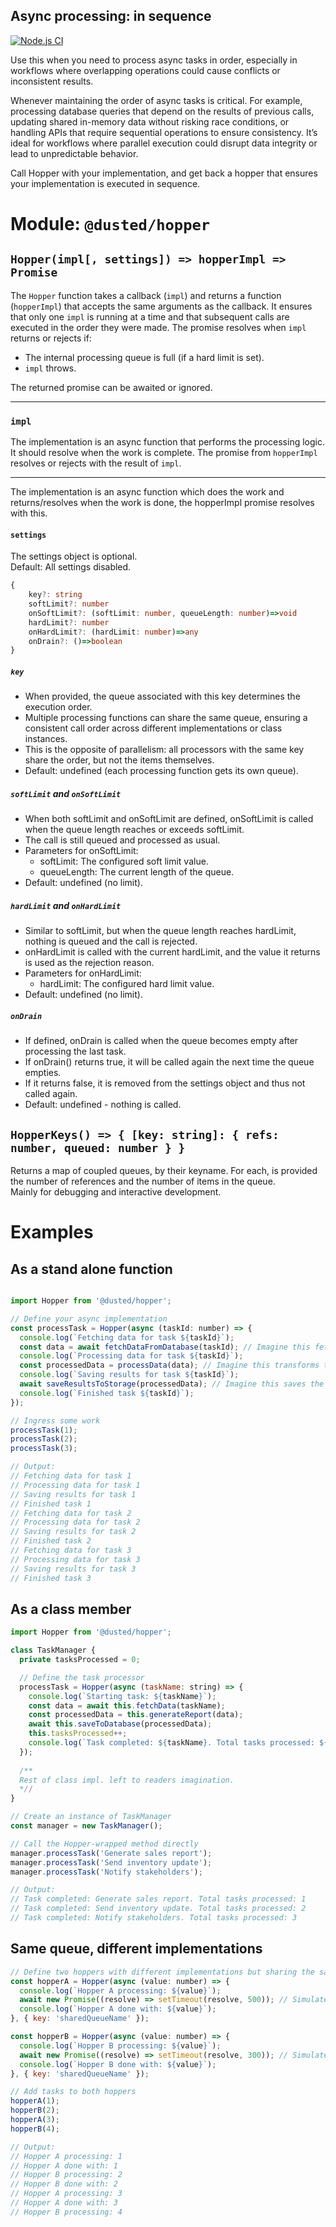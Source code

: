 ## Async processing: in sequence

[![Node.js CI](https://github.com/DusteDdk/Hopper/actions/workflows/node.js.yml/badge.svg)](https://github.com/DusteDdk/Hopper/actions/workflows/node.js.yml)

Use this when you need to process async tasks in order, especially in workflows where overlapping operations could cause conflicts or inconsistent results.

Whenever maintaining the order of async tasks is critical. For example, processing database queries that depend on the results of previous calls, updating shared in-memory data without risking race conditions, or handling APIs that require sequential operations to ensure consistency. It’s ideal for workflows where parallel execution could disrupt data integrity or lead to unpredictable behavior.

Call Hopper with your implementation, and get back a hopper that ensures your implementation is executed in sequence.


# Module: `@dusted/hopper`

## `Hopper(impl[, settings]) => hopperImpl => Promise`

The `Hopper` function takes a callback (`impl`) and returns a function (`hopperImpl`) that accepts the same arguments as the callback. It ensures that only one `impl` is running at a time and that subsequent calls are executed in the order they were made. The promise resolves when `impl` returns or rejects if:

- The internal processing queue is full (if a hard limit is set).
- `impl` throws.

The returned promise can be awaited or ignored.

---

### **`impl`**
The implementation is an async function that performs the processing logic. It should resolve when the work is complete. The promise from `hopperImpl` resolves or rejects with the result of `impl`.

---

The implementation is an async function which does the work and returns/resolves when the work is done, the hopperImpl promise resolves with this.

#### **`settings`**
The settings object is optional.  
Default: All settings disabled.

```ts
{
    key?: string
    softLimit?: number
    onSoftLimit?: (softLimit: number, queueLength: number)=>void
    hardLimit?: number
    onHardLimit?: (hardLimit: number)=>any
    onDrain?: ()=>boolean
}
```

##### **`key`**
- When provided, the queue associated with this key determines the execution order.
- Multiple processing functions can share the same queue, ensuring a consistent call order across different implementations or class instances.
- This is the opposite of parallelism: all processors with the same key share the order, but not the items themselves.
- Default: undefined (each processing function gets its own queue).

##### **`softLimit`** and **`onSoftLimit`**
- When both softLimit and onSoftLimit are defined, onSoftLimit is called when the queue length reaches or exceeds softLimit.
- The call is still queued and processed as usual.
- Parameters for onSoftLimit:
  - softLimit: The configured soft limit value.
  - queueLength: The current length of the queue.
- Default: undefined (no limit).

##### **`hardLimit`** and **`onHardLimit`**
- Similar to softLimit, but when the queue length reaches hardLimit, nothing is queued and the call is rejected.
- onHardLimit is called with the current hardLimit, and the value it returns is used as the rejection reason.
- Parameters for onHardLimit:
  - hardLimit: The configured hard limit value.
- Default: undefined (no limit).


##### **`onDrain`**
- If defined, onDrain is called when the queue becomes empty after processing the last task.
- If onDrain() returns true, it will be called again the next time the queue empties.
- If it returns false, it is removed from the settings object and thus not called again.
- Default: undefined - nothing is called.

## `HopperKeys() => { [key: string]: { refs: number, queued: number } }`
Returns a map of coupled queues, by their keyname. For each, is provided the number of references and the number of items in the queue.  
Mainly for debugging and interactive development.

# Examples

## As a stand alone function
```js

import Hopper from '@dusted/hopper';

// Define your async implementation
const processTask = Hopper(async (taskId: number) => {
  console.log(`Fetching data for task ${taskId}`);
  const data = await fetchDataFromDatabase(taskId); // Imagine this fetches data from a database
  console.log(`Processing data for task ${taskId}`);
  const processedData = processData(data); // Imagine this transforms the data in some way
  console.log(`Saving results for task ${taskId}`);
  await saveResultsToStorage(processedData); // Imagine this saves the processed data
  console.log(`Finished task ${taskId}`);
});

// Ingress some work
processTask(1);
processTask(2);
processTask(3);

// Output:
// Fetching data for task 1
// Processing data for task 1
// Saving results for task 1
// Finished task 1
// Fetching data for task 2
// Processing data for task 2
// Saving results for task 2
// Finished task 2
// Fetching data for task 3
// Processing data for task 3
// Saving results for task 3
// Finished task 3
```

## As a class member

```js
import Hopper from '@dusted/hopper';

class TaskManager {
  private tasksProcessed = 0;

  // Define the task processor
  processTask = Hopper(async (taskName: string) => {
    console.log(`Starting task: ${taskName}`);
    const data = await this.fetchData(taskName);
    const processedData = this.generateReport(data);
    await this.saveToDatabase(processedData);
    this.tasksProcessed++;
    console.log(`Task completed: ${taskName}. Total tasks processed: ${this.tasksProcessed}`);
  });
 
  /**
  Rest of class impl. left to readers imagination.
  *//
}

// Create an instance of TaskManager
const manager = new TaskManager();

// Call the Hopper-wrapped method directly
manager.processTask('Generate sales report');
manager.processTask('Send inventory update');
manager.processTask('Notify stakeholders');

// Output:
// Task completed: Generate sales report. Total tasks processed: 1
// Task completed: Send inventory update. Total tasks processed: 2
// Task completed: Notify stakeholders. Total tasks processed: 3

```

## Same queue, different implementations

```js
// Define two hoppers with different implementations but sharing the same queue
const hopperA = Hopper(async (value: number) => {
  console.log(`Hopper A processing: ${value}`);
  await new Promise((resolve) => setTimeout(resolve, 500)); // Simulate async work
  console.log(`Hopper A done with: ${value}`);
}, { key: 'sharedQueueName' });

const hopperB = Hopper(async (value: number) => {
  console.log(`Hopper B processing: ${value}`);
  await new Promise((resolve) => setTimeout(resolve, 300)); // Simulate async work
  console.log(`Hopper B done with: ${value}`);
}, { key: 'sharedQueueName' });

// Add tasks to both hoppers
hopperA(1);
hopperB(2);
hopperA(3);
hopperB(4);

// Output:
// Hopper A processing: 1
// Hopper A done with: 1
// Hopper B processing: 2
// Hopper B done with: 2
// Hopper A processing: 3
// Hopper A done with: 3
// Hopper B processing: 4
```
